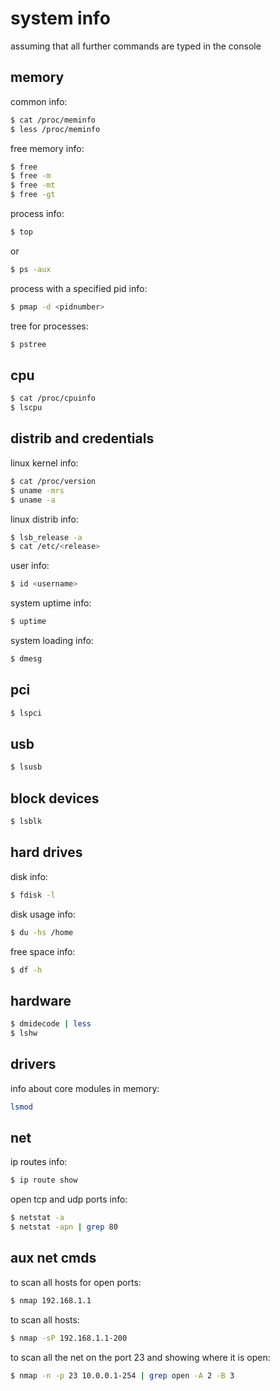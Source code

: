 # system info
assuming that all further commands are typed in the console

## memory
common info:
```sh
$ cat /proc/meminfo 
$ less /proc/meminfo
```

free memory info:
```sh
$ free
$ free -m
$ free -mt
$ free -gt
```

process info:
```sh
$ top 
```
or 
```sh
$ ps -aux 
```

process with a specified pid info:
```sh
$ pmap -d <pidnumber>
```

tree for processes:
```sh
$ pstree
```


## cpu
```sh
$ cat /proc/cpuinfo
$ lscpu
```


## distrib and credentials
linux kernel info:
```sh
$ cat /proc/version
$ uname -mrs
$ uname -a
```

linux distrib info:
```sh
$ lsb_release -a
$ cat /etc/<release>
```

user info:
```sh
$ id <username> 
```

system uptime info:
```sh
$ uptime 
```

system loading info:
```sh
$ dmesg
```


## pci
```sh
$ lspci
```


## usb
```sh
$ lsusb
``` 


## block devices
```sh
$ lsblk
```


## hard drives
disk info:
```sh
$ fdisk -l
```

disk usage info:
```sh
$ du -hs /home
```

free space info:
```sh
$ df -h
```


## hardware
```sh
$ dmidecode | less
$ lshw
```


## drivers
info about core modules in memory:
```sh
lsmod
```


## net
ip routes info:
```sh
$ ip route show
```

open tcp and udp ports info:
```sh
$ netstat -a
$ netstat -apn | grep 80
```


## aux net cmds
to scan all hosts for open ports:
```sh
$ nmap 192.168.1.1
```

to scan all hosts:
```sh
$ nmap -sP 192.168.1.1-200 
```

to scan all the net on the port 23 and showing where it is open:
```sh
$ nmap -n -p 23 10.0.0.1-254 | grep open -A 2 -B 3
```

